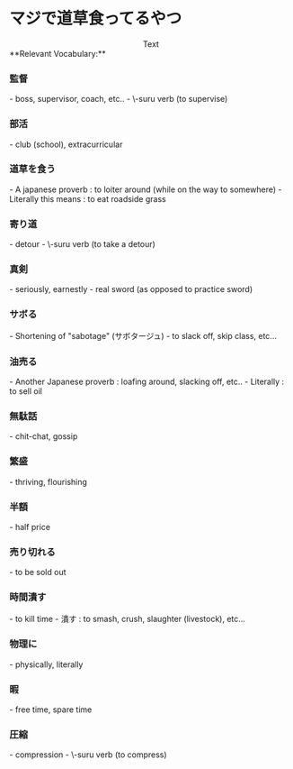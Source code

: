 # マジで道草食ってるやつ

<div id="player"></div>
<div id="text-display" align="center">Text</div>
<div id="timestamps" markdown>
**Relevant Vocabulary:**
    <div class="timestamp" data-time="１"> <h3>監督</h3> </div>
- boss, supervisor, coach, etc..
- \-suru verb (to supervise)
    <div class="timestamp" data-time="2"> <h3>部活</h3> </div>
- club (school), extracurricular
    <div class="timestamp" data-time="5"> <h3>道草を食う</h3> </div>
- A japanese proverb : to loiter around (while on the way to somewhere)
- Literally this means : to eat roadside grass
    <div class="timestamp" data-time="8"> <h3>寄り道</h3> </div>
- detour
- \-suru verb (to take a detour)
    <div class="timestamp" data-time="10"> <h3>真剣</h3> </div>
- seriously, earnestly
- real sword (as opposed to practice sword)
    <div class="timestamp" data-time="12"> <h3>サボる</h3> </div>
- Shortening of "sabotage" (サボタージュ)
- to slack off, skip class, etc...
    <div class="timestamp" data-time="22"> <h3>油売る</h3> </div>
- Another Japanese proverb : loafing around, slacking off, etc..
- Literally : to sell oil
    <div class="timestamp" data-time="26"> <h3>無駄話</h3> </div>
- chit-chat, gossip
    <div class="timestamp" data-time="27"> <h3>繁盛</h3> </div>
- thriving, flourishing
    <div class="timestamp" data-time="31"> <h3>半額</h3> </div>
- half price
    <div class="timestamp" data-time="31"> <h3>売り切れる</h3> </div>
- to be sold out
    <div class="timestamp" data-time="39"> <h3>時間潰す</h3> </div>
- to kill time
- 潰す : to smash, crush, slaughter (livestock), etc...
    <div class="timestamp" data-time="40"> <h3>物理に</h3> </div>
- physically, literally
    <div class="timestamp" data-time="42"> <h3>暇</h3> </div>
- free time, spare time
    <div class="timestamp" data-time="44"> <h3>圧縮</h3> </div>
- compression
- \-suru verb (to compress)
</div>


<!--- SCRIPTS>
<--->

<script src="https://www.youtube.com/iframe_api"></script>
<script>
    let player;
    let timePoints = [
        { time: 5, text: "道草を食う is a Japanese proverb meaning : to loiter around, but he's literally eating roadside grass lol" },
        { time: 9, text: " " },
        { time: 22, text: "This time he's actually selling oil, \"油を売る\" another Japanese proverb for loitering around and slacking off, etc..." },
        { time: 26, text: " \"He's not just gossiping or chatting around...\" \n The proverb originates from the Edo period : there were people who sold hair oil and engaged in idle chatter with women while doing business, leading to slacking off at work. " }
        { time: 30, text: " " },
        { time: 39, text: " \"Time is breaking...\" " },
        { time: 40, text: " \"like in a physical, literal sense it is breaking.\" " },
        { time: 44, text: " " },
    ];
    function onYouTubeIframeAPIReady() {
        player = new YT.Player('player', {
            height: '360',
            width: '640',
            videoId: 'q5QVX7BCnUk',
            events: {
                'onReady': onPlayerReady,
                'onStateChange': onPlayerStateChange
            }
        });
    }
    function onPlayerReady(event) {
        event.target.playVideo();
        setupTimestamps();
    }
    function onPlayerStateChange(event) {
        if (event.data == YT.PlayerState.PLAYING) {
            setInterval(checkTime, 1000); // Check the video time every second
        }
    }
    function checkTime() {
        let currentTime = player.getCurrentTime();
        for (let i = 0; i < timePoints.length; i++) {
            if (Math.floor(currentTime) === timePoints[i].time) {
                document.getElementById('text-display').innerText = timePoints[i].text;
                break;
            }
        }
    }
    function setupTimestamps() {
        let timestampElements = document.querySelectorAll('.timestamp');
        timestampElements.forEach(el => {
            el.onclick = () => {
                let time = parseInt(el.getAttribute('data-time'));
                player.seekTo(time);
            };
        });
    }
</script>